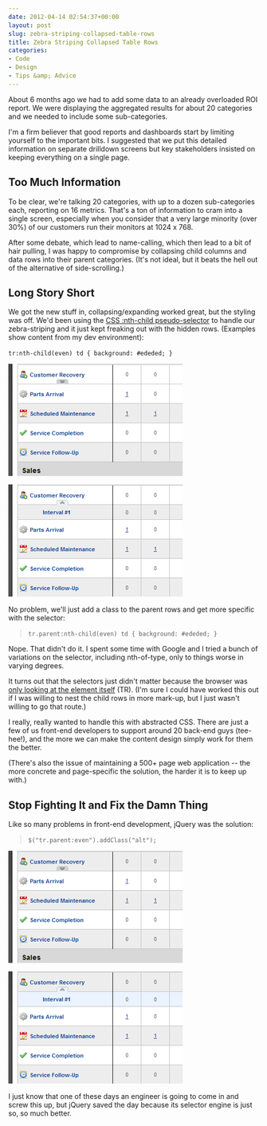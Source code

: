```yaml
---
date: 2012-04-14 02:54:37+00:00
layout: post
slug: zebra-striping-collapsed-table-rows
title: Zebra Striping Collapsed Table Rows
categories:
- Code
- Design
- Tips &amp; Advice
---
```


About 6 months ago we had to add some data to an already overloaded ROI report. We were displaying the aggregated results for about 20 categories and we needed to include some sub-categories.

I'm a firm believer that good reports and dashboards start by limiting yourself to the important bits. I suggested that we put this detailed information on separate drilldown screens but key stakeholders insisted on keeping everything on a single page.


## Too Much Information


To be clear, we're talking 20 categories, with up to a dozen sub-categories each, reporting on 16 metrics. That's a ton of information to cram into a single screen, especially when you consider that a very large minority (over 30%) of our customers run their monitors at 1024 x 768.

After some debate, which lead to name-calling, which then lead to a bit of hair pulling, I was happy to compromise by collapsing child columns and data rows into their parent categories. (It's not ideal, but it beats the hell out of the alternative of side-scrolling.)


## Long Story Short


We got the new stuff in, collapsing/expanding worked great, but the styling was off. We'd been using the [CSS :nth-child pseudo-selector](http://css-tricks.com/how-nth-child-works/) to handle our zebra-striping and it just kept freaking out with the hidden rows. (Examples show content from my dev environment):

`tr:nth-child(even) td { background: #ededed; }`

![Parts Arrival should show the alternate background](/assets/img/2012/04/roi01.png)

![But was being applied to the hidden row "Interval #1"](/assets/img/2012/04/roi02.png)

No problem, we'll just add a class to the parent rows and get more specific with the selector:

>`tr.parent:nth-child(even) td { background: #ededed; }`

Nope. That didn't do it. I spent some time with Google and I tried a bunch of variations on the selector, including nth-of-type, only to things worse in varying degrees.

It turns out that the selectors just didn't matter because the browser was [only looking at the element itself](http://www.w3schools.com/cssref/sel_nth-child.asp) (TR). (I'm sure I could have worked this out if I was willing to nest the child rows in more mark-up, but I just wasn't willing to go that route.)

I really, really wanted to handle this with abstracted CSS. There are just a few of us front-end developers to support around 20 back-end guys (tee-hee!), and the more we can make the content design simply work for them the better.

(There's also the issue of maintaining a 500+ page web application -- the more concrete and page-specific the solution, the harder it is to keep up with.)


## Stop Fighting It and Fix the Damn Thing


Like so many problems in front-end development, jQuery was the solution:

>`$("tr.parent:even").addClass("alt");`

![The backgrounds now alternate correctly](/assets/img/2012/04/roi03.png)

![And the child rows were able to get their own styling.](/assets/img/2012/04/roi04.png)

I just know that one of these days an engineer is going to come in and screw this up, but jQuery saved the day because its selector engine is just so, so much better.

